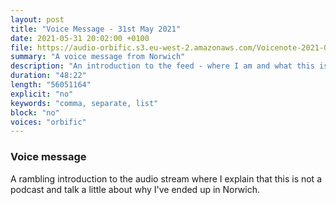 ```yaml
---
layout: post
title: "Voice Message - 31st May 2021"
date: 2021-05-31 20:02:00 +0100
file: https://audio-orbific.s3.eu-west-2.amazonaws.com/Voicenote-2021-05-31.mp3
summary: "A voice message from Norwich"
description: "An introduction to the feed - where I am and what this is for"
duration: "48:22" 
length: "56051164"
explicit: "no" 
keywords: "comma, separate, list"
block: "no" 
voices: "orbific"
---
```


### Voice message

A rambling introduction to the audio stream where I explain that this is not a podcast and talk a little about why I've ended up in Norwich.


